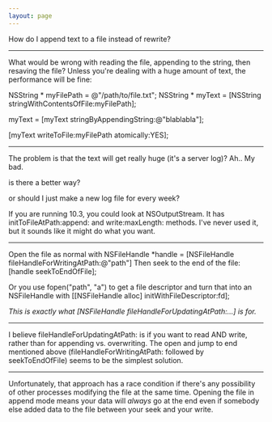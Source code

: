 ```yaml
---
layout: page
---
```


How do I append text to a file instead of rewrite?

----

What would be wrong with reading the file, appending to the string, then resaving the file?  Unless you're dealing with a huge amount of text, the performance will be fine:

    
NSString * myFilePath = @"/path/to/file.txt";
NSString * myText = [NSString stringWithContentsOfFile:myFilePath];

myText = [myText stringByAppendingString:@"blablabla"];

[myText writeToFile:myFilePath atomically:YES];


----
The problem is that the text will get really huge (it's a server log)? Ah.. My bad.

is there a better way?

or should I just make a new log file for every week?

If you are running 10.3, you could look at NSOutputStream.  It has initToFileAtPath:append: and write:maxLength: methods.  I've never used it, but it sounds like it might do what you want.

----

Open the file as normal with NSFileHandle *handle = [NSFileHandle fileHandleForWritingAtPath:@"path"]
Then seek to the end of the file: [handle seekToEndOfFile];

Or you use fopen("path", "a") to get a file descriptor and turn that into an NSFileHandle with [[NSFileHandle alloc] initWithFileDescriptor:fd];

*This is exactly what [NSFileHandle fileHandleForUpdatingAtPath:...] is for.*

----

I believe fileHandleForUpdatingAtPath: is if you want to read AND write, rather than for appending vs. overwriting. The open and jump to end mentioned above (fileHandleForWritingAtPath: followed by seekToEndOfFile) seems to be the simplest solution.

----

Unfortunately, that approach has a race condition if there's any possibility of other processes modifying the file at the same time. Opening the file in append mode means your data will *always* go at the end even if somebody else added data to the file between your seek and your write.
